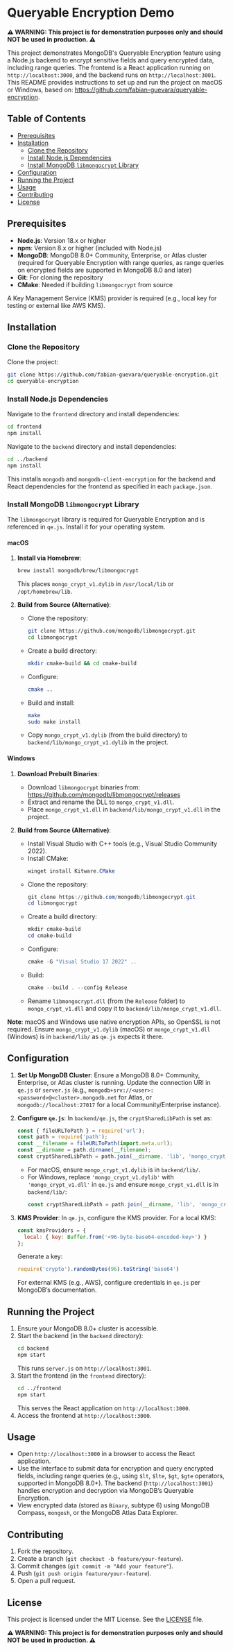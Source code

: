 # Queryable Encryption Demo

**⚠️ WARNING: This project is for demonstration purposes only and should NOT be used in production. ⚠️**

This project demonstrates MongoDB's Queryable Encryption feature using a Node.js backend to encrypt sensitive fields and query encrypted data, including range queries. The frontend is a React application running on `http://localhost:3000`, and the backend runs on `http://localhost:3001`. This README provides instructions to set up and run the project on macOS or Windows, based on: https://github.com/fabian-guevara/queryable-encryption.

## Table of Contents
- [Prerequisites](#prerequisites)
- [Installation](#installation)
  - [Clone the Repository](#clone-the-repository)
  - [Install Node.js Dependencies](#install-nodejs-dependencies)
  - [Install MongoDB `libmongocrypt` Library](#install-mongodb-libmongocrypt-library)
- [Configuration](#configuration)
- [Running the Project](#running-the-project)
- [Usage](#usage)
- [Contributing](#contributing)
- [License](#license)

## Prerequisites
- **Node.js**: Version 18.x or higher
- **npm**: Version 8.x or higher (included with Node.js)
- **MongoDB**: MongoDB 8.0+ Community, Enterprise, or Atlas cluster (required for Queryable Encryption with range queries, as range queries on encrypted fields are supported in MongoDB 8.0 and later)
- **Git**: For cloning the repository
- **CMake**: Needed if building `libmongocrypt` from source

A Key Management Service (KMS) provider is required (e.g., local key for testing or external like AWS KMS).

## Installation

### Clone the Repository
Clone the project:
```bash
git clone https://github.com/fabian-guevara/queryable-encryption.git
cd queryable-encryption
```

### Install Node.js Dependencies
Navigate to the `frontend` directory and install dependencies:
```bash
cd frontend
npm install
```
Navigate to the `backend` directory and install dependencies:
```bash
cd ../backend
npm install
```
This installs `mongodb` and `mongodb-client-encryption` for the backend and React dependencies for the frontend as specified in each `package.json`.

### Install MongoDB `libmongocrypt` Library
The `libmongocrypt` library is required for Queryable Encryption and is referenced in `qe.js`. Install it for your operating system.

#### macOS
1. **Install via Homebrew**:
   ```bash
   brew install mongodb/brew/libmongocrypt
   ```
   This places `mongo_crypt_v1.dylib` in `/usr/local/lib` or `/opt/homebrew/lib`.

2. **Build from Source (Alternative)**:
   - Clone the repository:
     ```bash
     git clone https://github.com/mongodb/libmongocrypt.git
     cd libmongocrypt
     ```
   - Create a build directory:
     ```bash
     mkdir cmake-build && cd cmake-build
     ```
   - Configure:
     ```bash
     cmake ..
     ```
   - Build and install:
     ```bash
     make
     sudo make install
     ```
   - Copy `mongo_crypt_v1.dylib` (from the build directory) to `backend/lib/mongo_crypt_v1.dylib` in the project.

#### Windows
1. **Download Prebuilt Binaries**:
   - Download `libmongocrypt` binaries from: https://github.com/mongodb/libmongocrypt/releases
   - Extract and rename the DLL to `mongo_crypt_v1.dll`.
   - Place `mongo_crypt_v1.dll` in `backend/lib/mongo_crypt_v1.dll` in the project.

2. **Build from Source (Alternative)**:
   - Install Visual Studio with C++ tools (e.g., Visual Studio Community 2022).
   - Install CMake:
     ```powershell
     winget install Kitware.CMake
     ```
   - Clone the repository:
     ```powershell
     git clone https://github.com/mongodb/libmongocrypt.git
     cd libmongocrypt
     ```
   - Create a build directory:
     ```powershell
     mkdir cmake-build
     cd cmake-build
     ```
   - Configure:
     ```powershell
     cmake -G "Visual Studio 17 2022" ..
     ```
   - Build:
     ```powershell
     cmake --build . --config Release
     ```
   - Rename `libmongocrypt.dll` (from the `Release` folder) to `mongo_crypt_v1.dll` and copy it to `backend/lib/mongo_crypt_v1.dll`.

**Note**: macOS and Windows use native encryption APIs, so OpenSSL is not required. Ensure `mongo_crypt_v1.dylib` (macOS) or `mongo_crypt_v1.dll` (Windows) is in `backend/lib/` as `qe.js` expects it there.

## Configuration
1. **Set Up MongoDB Cluster**:
   Ensure a MongoDB 8.0+ Community, Enterprise, or Atlas cluster is running. Update the connection URI in `qe.js` or `server.js` (e.g., `mongodb+srv://<user>:<password>@<cluster>.mongodb.net` for Atlas, or `mongodb://localhost:27017` for a local Community/Enterprise instance).

2. **Configure `qe.js`**:
   In `backend/qe.js`, the `cryptSharedLibPath` is set as:
   ```javascript
   const { fileURLToPath } = require('url');
   const path = require('path');
   const __filename = fileURLToPath(import.meta.url);
   const __dirname = path.dirname(__filename);
   const cryptSharedLibPath = path.join(__dirname, 'lib', 'mongo_crypt_v1.dylib');
   ```
   - For macOS, ensure `mongo_crypt_v1.dylib` is in `backend/lib/`.
   - For Windows, replace `'mongo_crypt_v1.dylib'` with `'mongo_crypt_v1.dll'` in `qe.js` and ensure `mongo_crypt_v1.dll` is in `backend/lib/`:
     ```javascript
     const cryptSharedLibPath = path.join(__dirname, 'lib', 'mongo_crypt_v1.dll');
     ```

3. **KMS Provider**:
   In `qe.js`, configure the KMS provider. For a local KMS:
   ```javascript
   const kmsProviders = {
     local: { key: Buffer.from('<96-byte-base64-encoded-key>') }
   };
   ```
   Generate a key:
   ```javascript
   require('crypto').randomBytes(96).toString('base64')
   ```
   For external KMS (e.g., AWS), configure credentials in `qe.js` per MongoDB’s documentation.

## Running the Project
1. Ensure your MongoDB 8.0+ cluster is accessible.
2. Start the backend (in the `backend` directory):
   ```bash
   cd backend
   npm start
   ```
   This runs `server.js` on `http://localhost:3001`.
3. Start the frontend (in the `frontend` directory):
   ```bash
   cd ../frontend
   npm start
   ```
   This serves the React application on `http://localhost:3000`.
4. Access the frontend at `http://localhost:3000`.

## Usage
- Open `http://localhost:3000` in a browser to access the React application.
- Use the interface to submit data for encryption and query encrypted fields, including range queries (e.g., using `$lt`, `$lte`, `$gt`, `$gte` operators, supported in MongoDB 8.0+). The backend (`http://localhost:3001`) handles encryption and decryption via MongoDB’s Queryable Encryption.
- View encrypted data (stored as `Binary`, subtype 6) using MongoDB Compass, `mongosh`, or the MongoDB Atlas Data Explorer.

## Contributing
1. Fork the repository.
2. Create a branch (`git checkout -b feature/your-feature`).
3. Commit changes (`git commit -m "Add your feature"`).
4. Push (`git push origin feature/your-feature`).
5. Open a pull request.

## License
This project is licensed under the MIT License. See the [LICENSE](LICENSE) file.

**⚠️ WARNING: This project is for demonstration purposes only and should NOT be used in production. ⚠️**
